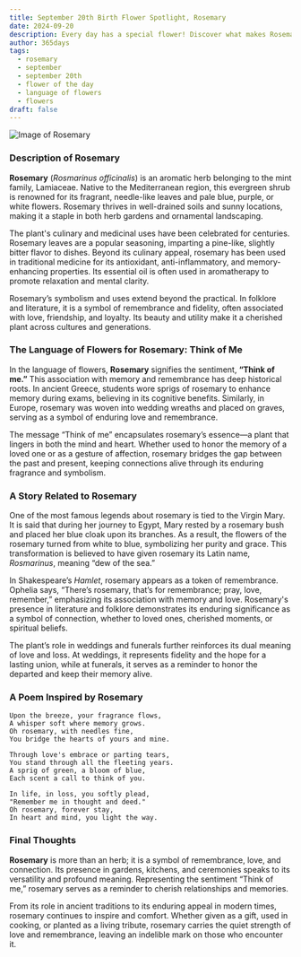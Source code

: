 ```yaml
---
title: September 20th Birth Flower Spotlight, Rosemary
date: 2024-09-20
description: Every day has a special flower! Discover what makes Rosemary unique as today’s birth flower and its symbolic meaning.
author: 365days
tags:
  - rosemary
  - september
  - september 20th
  - flower of the day
  - language of flowers
  - flowers
draft: false
---
```


![Image of Rosemary](https://cdn.pixabay.com/photo/2015/12/13/00/11/rosemary-1090419_640.jpg#center)


### Description of Rosemary

**Rosemary** (_Rosmarinus officinalis_) is an aromatic herb belonging to the mint family, Lamiaceae. Native to the Mediterranean region, this evergreen shrub is renowned for its fragrant, needle-like leaves and pale blue, purple, or white flowers. Rosemary thrives in well-drained soils and sunny locations, making it a staple in both herb gardens and ornamental landscaping.

The plant's culinary and medicinal uses have been celebrated for centuries. Rosemary leaves are a popular seasoning, imparting a pine-like, slightly bitter flavor to dishes. Beyond its culinary appeal, rosemary has been used in traditional medicine for its antioxidant, anti-inflammatory, and memory-enhancing properties. Its essential oil is often used in aromatherapy to promote relaxation and mental clarity.

Rosemary’s symbolism and uses extend beyond the practical. In folklore and literature, it is a symbol of remembrance and fidelity, often associated with love, friendship, and loyalty. Its beauty and utility make it a cherished plant across cultures and generations.

### The Language of Flowers for Rosemary: Think of Me

In the language of flowers, **Rosemary** signifies the sentiment, **“Think of me.”** This association with memory and remembrance has deep historical roots. In ancient Greece, students wore sprigs of rosemary to enhance memory during exams, believing in its cognitive benefits. Similarly, in Europe, rosemary was woven into wedding wreaths and placed on graves, serving as a symbol of enduring love and remembrance.

The message “Think of me” encapsulates rosemary’s essence—a plant that lingers in both the mind and heart. Whether used to honor the memory of a loved one or as a gesture of affection, rosemary bridges the gap between the past and present, keeping connections alive through its enduring fragrance and symbolism.

### A Story Related to Rosemary

One of the most famous legends about rosemary is tied to the Virgin Mary. It is said that during her journey to Egypt, Mary rested by a rosemary bush and placed her blue cloak upon its branches. As a result, the flowers of the rosemary turned from white to blue, symbolizing her purity and grace. This transformation is believed to have given rosemary its Latin name, _Rosmarinus_, meaning “dew of the sea.”

In Shakespeare’s _Hamlet_, rosemary appears as a token of remembrance. Ophelia says, “There’s rosemary, that’s for remembrance; pray, love, remember,” emphasizing its association with memory and love. Rosemary's presence in literature and folklore demonstrates its enduring significance as a symbol of connection, whether to loved ones, cherished moments, or spiritual beliefs.

The plant’s role in weddings and funerals further reinforces its dual meaning of love and loss. At weddings, it represents fidelity and the hope for a lasting union, while at funerals, it serves as a reminder to honor the departed and keep their memory alive.

### A Poem Inspired by Rosemary

```
Upon the breeze, your fragrance flows,  
A whisper soft where memory grows.  
Oh rosemary, with needles fine,  
You bridge the hearts of yours and mine.  

Through love's embrace or parting tears,  
You stand through all the fleeting years.  
A sprig of green, a bloom of blue,  
Each scent a call to think of you.  

In life, in loss, you softly plead,  
"Remember me in thought and deed."  
Oh rosemary, forever stay,  
In heart and mind, you light the way.  
```

### Final Thoughts

**Rosemary** is more than an herb; it is a symbol of remembrance, love, and connection. Its presence in gardens, kitchens, and ceremonies speaks to its versatility and profound meaning. Representing the sentiment “Think of me,” rosemary serves as a reminder to cherish relationships and memories.

From its role in ancient traditions to its enduring appeal in modern times, rosemary continues to inspire and comfort. Whether given as a gift, used in cooking, or planted as a living tribute, rosemary carries the quiet strength of love and remembrance, leaving an indelible mark on those who encounter it.

